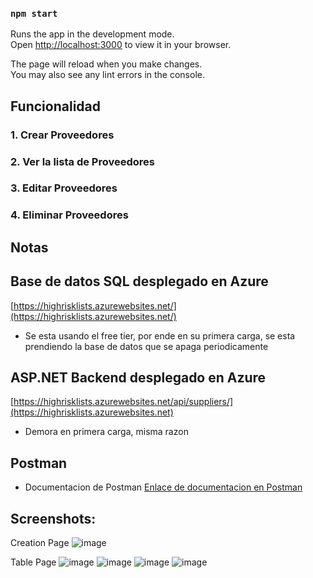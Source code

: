 
### `npm start`

Runs the app in the development mode.\
Open [http://localhost:3000](http://localhost:3000) to view it in your browser.

The page will reload when you make changes.\
You may also see any lint errors in the console.
## Funcionalidad
### 1. Crear Proveedores
### 2. Ver la lista de Proveedores
### 3. Editar Proveedores
### 4. Eliminar Proveedores

## Notas
## Base de datos SQL desplegado en Azure
[https://highrisklists.azurewebsites.net/](https://highrisklists.azurewebsites.net/)

- Se esta usando el free tier, por ende en su primera carga, se esta prendiendo la base de datos que se apaga periodicamente

## ASP.NET Backend desplegado en Azure
[https://highrisklists.azurewebsites.net/api/suppliers/](https://highrisklists.azurewebsites.net)

- Demora en primera carga, misma razon

## Postman
- Documentacion de Postman
[Enlace de documentacion en Postman](https://api-team-2546.postman.co/workspace/HighRiskLists~41314683-eee9-4dd6-a77d-a7869500a91a/collection/18392507-f3dbd408-be4f-463c-a5de-6e20a027c0db?action=share&creator=18392507/)

## Screenshots:
Creation Page
![image](https://github.com/user-attachments/assets/d2789923-631d-47ff-9431-53835708b764)

Table Page
![image](https://github.com/user-attachments/assets/fffa953f-e126-44ba-a6e8-bbbedc957e0c)
![image](https://github.com/user-attachments/assets/06025739-e4d4-4396-8cee-1ea6c180912f)
![image](https://github.com/user-attachments/assets/cb81a075-50d3-40a2-88cb-a6d389c0a286)
![image](https://github.com/user-attachments/assets/d63f2fac-b860-451e-b500-79ceb4739a9c)



